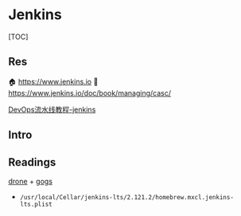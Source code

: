 # Jenkins

[TOC]



## Res
🏠 https://www.jenkins.io
📂 https://www.jenkins.io/doc/book/managing/casc/

[DevOps流水线教程-jenkins](https://www.k8stech.net/jenkins-docs/)



## Intro



## Readings
[再见 Jenkins ！几行脚本搞定自动化部署，这款神器有点厉害！]: https://juejin.cn/post/6963430116080910367

[drone](https://github.com/harness/drone) + [gogs](https://juejin.cn/post/6963430116080910367)

[Github标星34K+Star，这款开源项目助你秒建Git服务！]: https://mp.weixin.qq.com/s/WYHuAvN1pt_TGkBVWBnPSA

[Jenkins 自动化安装插件]:https://www.jenkins-zh.cn/wechat/articles/2019/05/2019-05-07-jenkins-install-plugins-shell/
[Change Jenkins port on macOS]:https://stackoverflow.com/questions/7139338/change-jenkins-port-on-macos

- `/usr/local/Cellar/jenkins-lts/2.121.2/homebrew.mxcl.jenkins-lts.plist`
